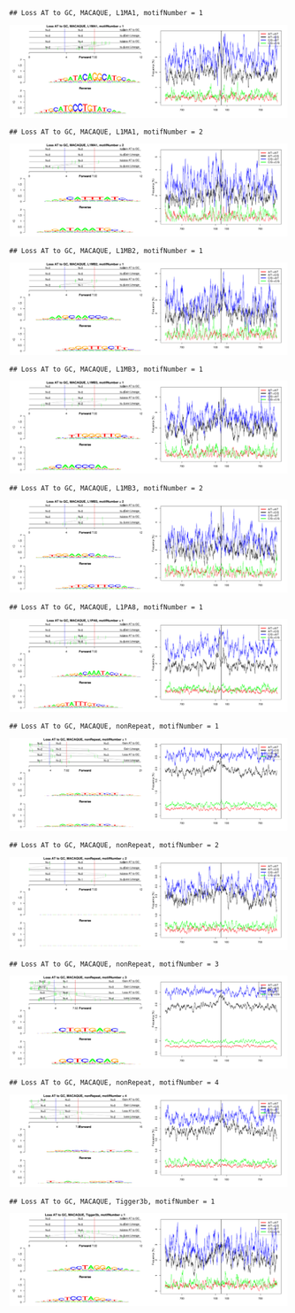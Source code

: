 

```
## Loss AT to GC, MACAQUE, L1MA1, motifNumber = 1
```

![plot of chunk motifPValues](figure/motifPValues1.png) 

```
## Loss AT to GC, MACAQUE, L1MA1, motifNumber = 2
```

![plot of chunk motifPValues](figure/motifPValues2.png) 

```
## Loss AT to GC, MACAQUE, L1MB2, motifNumber = 1
```

![plot of chunk motifPValues](figure/motifPValues3.png) 

```
## Loss AT to GC, MACAQUE, L1MB3, motifNumber = 1
```

![plot of chunk motifPValues](figure/motifPValues4.png) 

```
## Loss AT to GC, MACAQUE, L1MB3, motifNumber = 2
```

![plot of chunk motifPValues](figure/motifPValues5.png) 

```
## Loss AT to GC, MACAQUE, L1PA8, motifNumber = 1
```

![plot of chunk motifPValues](figure/motifPValues6.png) 

```
## Loss AT to GC, MACAQUE, nonRepeat, motifNumber = 1
```

![plot of chunk motifPValues](figure/motifPValues7.png) 

```
## Loss AT to GC, MACAQUE, nonRepeat, motifNumber = 2
```

![plot of chunk motifPValues](figure/motifPValues8.png) 

```
## Loss AT to GC, MACAQUE, nonRepeat, motifNumber = 3
```

![plot of chunk motifPValues](figure/motifPValues9.png) 

```
## Loss AT to GC, MACAQUE, nonRepeat, motifNumber = 4
```

![plot of chunk motifPValues](figure/motifPValues10.png) 

```
## Loss AT to GC, MACAQUE, Tigger3b, motifNumber = 1
```

![plot of chunk motifPValues](figure/motifPValues11.png) 
  
